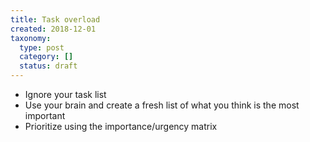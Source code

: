 ```yaml
---
title: Task overload
created: 2018-12-01
taxonomy:
  type: post
  category: []
  status: draft
---
```


* Ignore your task list
* Use your brain and create a fresh list of what you think is the most important
* Prioritize using the importance/urgency matrix
